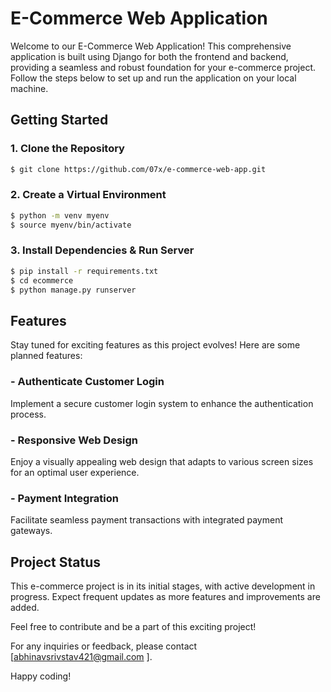 
# E-Commerce Web Application

Welcome to our E-Commerce Web Application! This comprehensive application is built using Django for both the frontend and backend, providing a seamless and robust foundation for your e-commerce project. Follow the steps below to set up and run the application on your local machine.

## Getting Started

### 1. Clone the Repository
```bash
$ git clone https://github.com/07x/e-commerce-web-app.git
```

### 2. Create a Virtual Environment
```bash
$ python -m venv myenv
$ source myenv/bin/activate
```

### 3. Install Dependencies & Run Server
```bash
$ pip install -r requirements.txt
$ cd ecommerce 
$ python manage.py runserver
```

## Features
Stay tuned for exciting features as this project evolves! Here are some planned features:

### - Authenticate Customer Login 
Implement a secure customer login system to enhance the authentication process.

### - Responsive Web Design 
Enjoy a visually appealing web design that adapts to various screen sizes for an optimal user experience.

### - Payment Integration 
Facilitate seamless payment transactions with integrated payment gateways.


## Project Status
This e-commerce project is in its initial stages, with active development in progress. Expect frequent updates as more features and improvements are added.

Feel free to contribute and be a part of this exciting project!

For any inquiries or feedback, please contact [abhinavsrivstav421@gmail.com ].

Happy coding!